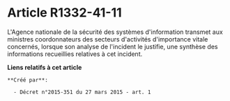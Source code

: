 # Article R1332-41-11

L'Agence nationale de la sécurité des systèmes d'information transmet aux ministres coordonnateurs des secteurs d'activités
d'importance vitale concernés, lorsque son analyse de l'incident le justifie, une synthèse des informations recueillies
relatives à cet incident.

**Liens relatifs à cet article**

	**Créé par**:

	  - Décret n°2015-351 du 27 mars 2015 - art. 1
